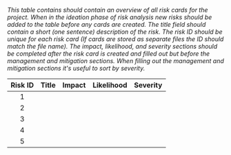 _This table contains should contain an overview of all risk cards for the
project. When in the ideation phase of risk analysis new risks should be added
to the table before any cards are created. The title field should contain a short
(one sentence) description of the risk. The risk ID should be unique for each
risk card (If cards are stored as separate files the ID should match the file
name). The impact, likelihood, and severity sections should be completed after
the risk card is created and filled out but before the management and mitigation
sections. When filling out the management and mitigation sections it's useful
to sort by severity._

| Risk ID | Title | Impact | Likelihood | Severity |
| :-----: | :---: | :----: | :--------: | :------: |
|    1    |       |        |            |          |
|    2    |       |        |            |          |
|    3    |       |        |            |          |
|    4    |       |        |            |          |
|    5    |       |        |            |          |
